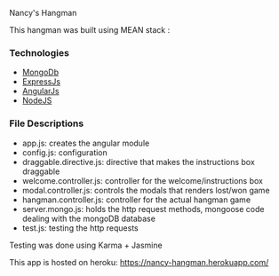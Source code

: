 Nancy's Hangman

This hangman was built using MEAN stack :

###  Technologies
- [MongoDb](http://www.mongodb.org/)
- [ExpressJs](http://expressjs.com/)
- [AngularJs](http://angularjs.org/)
- [NodeJS](https://nodejs.org/en/)


### File Descriptions
- app.js: creates the angular module
- config.js: configuration
- draggable.directive.js: directive that makes the instructions box draggable
- welcome.controller.js: controller for the welcome/instructions box
- modal.controller.js: controls the modals that renders lost/won game
- hangman.controller.js: controller for the actual hangman game
- server.mongo.js: holds the http request methods, mongoose code dealing with the mongoDB database
- test.js: testing the http requests

Testing was done using Karma + Jasmine

This app is hosted on heroku:
https://nancy-hangman.herokuapp.com/